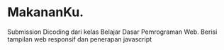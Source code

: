 # MakananKu.
 Submission Dicoding dari kelas Belajar Dasar Pemrograman Web.
 Berisi tampilan web responsif dan penerapan javascript

